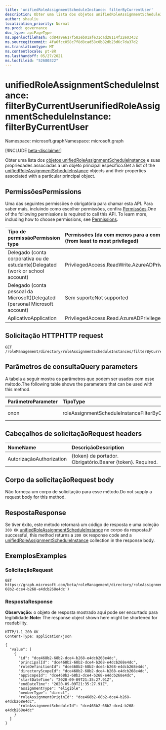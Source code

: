 ```yaml
---
title: 'unifiedRoleAssignmentScheduleInstance: filterByCurrentUser'
description: Obter uma lista dos objetos unifiedRoleAssignmentScheduleInstance e suas propriedades filtradas por uma entidade de usuário específica
author: shauliu
localization_priority: Normal
ms.prod: governance
doc_type: apiPageType
ms.openlocfilehash: cd84a9e617f582eb01afe31cad28114f22e03432
ms.sourcegitcommit: 4fa6fcc058c7f8d8cad58c0b82db23d6c7da37d2
ms.translationtype: MT
ms.contentlocale: pt-BR
ms.lasthandoff: 05/27/2021
ms.locfileid: "52680322"
---
```

# <a name="unifiedroleassignmentscheduleinstance-filterbycurrentuser"></a><span data-ttu-id="e6463-103">unifiedRoleAssignmentScheduleInstance: filterByCurrentUser</span><span class="sxs-lookup"><span data-stu-id="e6463-103">unifiedRoleAssignmentScheduleInstance: filterByCurrentUser</span></span>
<span data-ttu-id="e6463-104">Namespace: microsoft.graph</span><span class="sxs-lookup"><span data-stu-id="e6463-104">Namespace: microsoft.graph</span></span>

[!INCLUDE [beta-disclaimer](../../includes/beta-disclaimer.md)]

<span data-ttu-id="e6463-105">Obter uma lista dos [objetos unifiedRoleAssignmentScheduleInstance](../resources/unifiedRoleAssignmentScheduleInstance.md) e suas propriedades associadas a um objeto principal específico.</span><span class="sxs-lookup"><span data-stu-id="e6463-105">Get a list of the [unifiedRoleAssignmentScheduleInstance](../resources/unifiedRoleAssignmentScheduleInstance.md) objects and their properties associated with a particular principal object.</span></span>

## <a name="permissions"></a><span data-ttu-id="e6463-106">Permissões</span><span class="sxs-lookup"><span data-stu-id="e6463-106">Permissions</span></span>
<span data-ttu-id="e6463-p101">Uma das seguintes permissões é obrigatória para chamar esta API. Para saber mais, incluindo como escolher permissões, confira [Permissões](/graph/permissions-reference).</span><span class="sxs-lookup"><span data-stu-id="e6463-p101">One of the following permissions is required to call this API. To learn more, including how to choose permissions, see [Permissions](/graph/permissions-reference).</span></span>

|<span data-ttu-id="e6463-109">Tipo de permissão</span><span class="sxs-lookup"><span data-stu-id="e6463-109">Permission type</span></span>|<span data-ttu-id="e6463-110">Permissões (da com menos para a com mais privilégios)</span><span class="sxs-lookup"><span data-stu-id="e6463-110">Permissions (from least to most privileged)</span></span>|
|:---|:---|
|<span data-ttu-id="e6463-111">Delegado (conta corporativa ou de estudante)</span><span class="sxs-lookup"><span data-stu-id="e6463-111">Delegated (work or school account)</span></span>|<span data-ttu-id="e6463-112">PrivilegedAccess.ReadWrite.AzureAD</span><span class="sxs-lookup"><span data-stu-id="e6463-112">PrivilegedAccess.ReadWrite.AzureAD</span></span>|
|<span data-ttu-id="e6463-113">Delegado (conta pessoal da Microsoft)</span><span class="sxs-lookup"><span data-stu-id="e6463-113">Delegated (personal Microsoft account)</span></span>|<span data-ttu-id="e6463-114">Sem suporte</span><span class="sxs-lookup"><span data-stu-id="e6463-114">Not supported</span></span>|
|<span data-ttu-id="e6463-115">Aplicativo</span><span class="sxs-lookup"><span data-stu-id="e6463-115">Application</span></span>|<span data-ttu-id="e6463-116">PrivilegedAccess.Read.AzureAD</span><span class="sxs-lookup"><span data-stu-id="e6463-116">PrivilegedAccess.Read.AzureAD</span></span>|

## <a name="http-request"></a><span data-ttu-id="e6463-117">Solicitação HTTP</span><span class="sxs-lookup"><span data-stu-id="e6463-117">HTTP request</span></span>

<!-- {
  "blockType": "ignored"
}
-->
``` http
GET /roleManagement/directory/roleAssignmentScheduleInstances/filterByCurrentUser
```

## <a name="query-parameters"></a><span data-ttu-id="e6463-118">Parâmetros de consulta</span><span class="sxs-lookup"><span data-stu-id="e6463-118">Query parameters</span></span>
<span data-ttu-id="e6463-119">A tabela a seguir mostra os parâmetros que podem ser usados com esse método.</span><span class="sxs-lookup"><span data-stu-id="e6463-119">The following table shows the parameters that can be used with this method.</span></span>

|<span data-ttu-id="e6463-120">Parâmetro</span><span class="sxs-lookup"><span data-stu-id="e6463-120">Parameter</span></span>|<span data-ttu-id="e6463-121">Tipo</span><span class="sxs-lookup"><span data-stu-id="e6463-121">Type</span></span>|<span data-ttu-id="e6463-122">Descrição</span><span class="sxs-lookup"><span data-stu-id="e6463-122">Description</span></span>|
|:---|:---|:---|
|<span data-ttu-id="e6463-123">on</span><span class="sxs-lookup"><span data-stu-id="e6463-123">on</span></span>|<span data-ttu-id="e6463-124">roleAssignmentScheduleInstanceFilterByCurrentUserOptions</span><span class="sxs-lookup"><span data-stu-id="e6463-124">roleAssignmentScheduleInstanceFilterByCurrentUserOptions</span></span>|<span data-ttu-id="e6463-125">ID do usuário atual.</span><span class="sxs-lookup"><span data-stu-id="e6463-125">Id of the current user.</span></span>|


## <a name="request-headers"></a><span data-ttu-id="e6463-126">Cabeçalhos de solicitação</span><span class="sxs-lookup"><span data-stu-id="e6463-126">Request headers</span></span>
|<span data-ttu-id="e6463-127">Nome</span><span class="sxs-lookup"><span data-stu-id="e6463-127">Name</span></span>|<span data-ttu-id="e6463-128">Descrição</span><span class="sxs-lookup"><span data-stu-id="e6463-128">Description</span></span>|
|:---|:---|
|<span data-ttu-id="e6463-129">Autorização</span><span class="sxs-lookup"><span data-stu-id="e6463-129">Authorization</span></span>|<span data-ttu-id="e6463-p102">{token} de portador. Obrigatório.</span><span class="sxs-lookup"><span data-stu-id="e6463-p102">Bearer {token}. Required.</span></span>|

## <a name="request-body"></a><span data-ttu-id="e6463-132">Corpo da solicitação</span><span class="sxs-lookup"><span data-stu-id="e6463-132">Request body</span></span>
<span data-ttu-id="e6463-133">Não forneça um corpo de solicitação para esse método.</span><span class="sxs-lookup"><span data-stu-id="e6463-133">Do not supply a request body for this method.</span></span>

## <a name="response"></a><span data-ttu-id="e6463-134">Resposta</span><span class="sxs-lookup"><span data-stu-id="e6463-134">Response</span></span>

<span data-ttu-id="e6463-135">Se tiver êxito, este método retornará um código de resposta e uma coleção `200 OK` [unifiedRoleAssignmentScheduleInstance](../resources/unifiedroleassignmentscheduleinstance.md) no corpo da resposta.</span><span class="sxs-lookup"><span data-stu-id="e6463-135">If successful, this method returns a `200 OK` response code and a [unifiedRoleAssignmentScheduleInstance](../resources/unifiedroleassignmentscheduleinstance.md) collection in the response body.</span></span>

## <a name="examples"></a><span data-ttu-id="e6463-136">Exemplos</span><span class="sxs-lookup"><span data-stu-id="e6463-136">Examples</span></span>

### <a name="request"></a><span data-ttu-id="e6463-137">Solicitação</span><span class="sxs-lookup"><span data-stu-id="e6463-137">Request</span></span>
<!-- {
  "blockType": "request",
  "name": "unifiedroleassignmentscheduleinstance_filterbycurrentuser"
}
-->
``` http
GET https://graph.microsoft.com/beta/roleManagement/directory/roleAssignmentScheduleInstances/unifiedRoleAssignmentScheduleInstances/filterByCurrentUser(on='dce468b2-68b2-dce4-b268-e4dcb268e4dc')
```


### <a name="response"></a><span data-ttu-id="e6463-138">Resposta</span><span class="sxs-lookup"><span data-stu-id="e6463-138">Response</span></span>
<span data-ttu-id="e6463-139">**Observação:** o objeto de resposta mostrado aqui pode ser encurtado para legibilidade.</span><span class="sxs-lookup"><span data-stu-id="e6463-139">**Note:** The response object shown here might be shortened for readability.</span></span>
<!-- {
  "blockType": "response",
  "truncated": true,
  "@odata.type": "Collection(microsoft.graph.unifiedRoleAssignmentScheduleInstance)"
}
-->
``` http
HTTP/1.1 200 OK
Content-Type: application/json

{
  "value": [
    {
      "id": "dce468b2-68b2-dce4-b268-e4dcb268e4dc",
      "principalId": "dce468b2-68b2-dce4-b268-e4dcb268e4dc",
      "roleDefinitionId": "dce468b2-68b2-dce4-b268-e4dcb268e4dc",
      "directoryScopeId": "dce468b2-68b2-dce4-b268-e4dcb268e4dc",
      "appScopeId": "dce468b2-68b2-dce4-b268-e4dcb268e4dc",
      "startDateTime": "2020-09-09T21:35:27.91Z",
      "endDateTime": "2020-09-09T21:35:27.91Z",
      "assignmentType": "eligible",
      "memberType": "direct",
      "roleAssignmentOriginId": "dce468b2-68b2-dce4-b268-e4dcb268e4dc",
      "roleAssignmentScheduleId": "dce468b2-68b2-dce4-b268-e4dcb268e4dc"
    }
  ]
}
```

